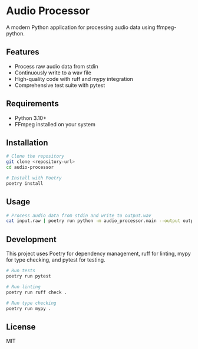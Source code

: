 # Audio Processor

A modern Python application for processing audio data using ffmpeg-python.

## Features

- Process raw audio data from stdin
- Continuously write to a wav file
- High-quality code with ruff and mypy integration
- Comprehensive test suite with pytest

## Requirements

- Python 3.10+
- FFmpeg installed on your system

## Installation

```bash
# Clone the repository
git clone <repository-url>
cd audio-processor

# Install with Poetry
poetry install
```

## Usage

```bash
# Process audio data from stdin and write to output.wav
cat input.raw | poetry run python -m audio_processor.main --output output.wav
```

## Development

This project uses Poetry for dependency management, ruff for linting, mypy for type checking, and pytest for testing.

```bash
# Run tests
poetry run pytest

# Run linting
poetry run ruff check .

# Run type checking
poetry run mypy .
```

## License

MIT
